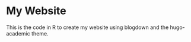 # My Website

This is the code in R to create my website using blogdown and the hugo-academic theme.
